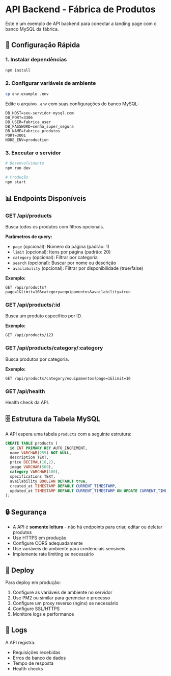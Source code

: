 # API Backend - Fábrica de Produtos

Este é um exemplo de API backend para conectar a landing page com o banco MySQL da fábrica.

## 🚀 Configuração Rápida

### 1. Instalar dependências
```bash
npm install
```

### 2. Configurar variáveis de ambiente
```bash
cp env.example .env
```

Edite o arquivo `.env` com suas configurações do banco MySQL:
```env
DB_HOST=seu-servidor-mysql.com
DB_PORT=3306
DB_USER=fabrica_user
DB_PASSWORD=senha_super_segura
DB_NAME=fabrica_produtos
PORT=3001
NODE_ENV=production
```

### 3. Executar o servidor
```bash
# Desenvolvimento
npm run dev

# Produção
npm start
```

## 📊 Endpoints Disponíveis

### GET /api/products
Busca todos os produtos com filtros opcionais.

**Parâmetros de query:**
- `page` (opcional): Número da página (padrão: 1)
- `limit` (opcional): Itens por página (padrão: 20)
- `category` (opcional): Filtrar por categoria
- `search` (opcional): Buscar por nome ou descrição
- `availability` (opcional): Filtrar por disponibilidade (true/false)

**Exemplo:**
```
GET /api/products?page=1&limit=10&category=equipamentos&availability=true
```

### GET /api/products/:id
Busca um produto específico por ID.

**Exemplo:**
```
GET /api/products/123
```

### GET /api/products/category/:category
Busca produtos por categoria.

**Exemplo:**
```
GET /api/products/category/equipamentos?page=1&limit=10
```

### GET /api/health
Health check da API.

## 🗄️ Estrutura da Tabela MySQL

A API espera uma tabela `products` com a seguinte estrutura:

```sql
CREATE TABLE products (
  id INT PRIMARY KEY AUTO_INCREMENT,
  name VARCHAR(255) NOT NULL,
  description TEXT,
  price DECIMAL(10,2),
  image VARCHAR(500),
  category VARCHAR(100),
  specifications TEXT,
  availability BOOLEAN DEFAULT true,
  created_at TIMESTAMP DEFAULT CURRENT_TIMESTAMP,
  updated_at TIMESTAMP DEFAULT CURRENT_TIMESTAMP ON UPDATE CURRENT_TIMESTAMP
);
```

## 🔒 Segurança

- A API é **somente leitura** - não há endpoints para criar, editar ou deletar produtos
- Use HTTPS em produção
- Configure CORS adequadamente
- Use variáveis de ambiente para credenciais sensíveis
- Implemente rate limiting se necessário

## 🚀 Deploy

Para deploy em produção:

1. Configure as variáveis de ambiente no servidor
2. Use PM2 ou similar para gerenciar o processo
3. Configure um proxy reverso (nginx) se necessário
4. Configure SSL/HTTPS
5. Monitore logs e performance

## 📝 Logs

A API registra:
- Requisições recebidas
- Erros de banco de dados
- Tempo de resposta
- Health checks
